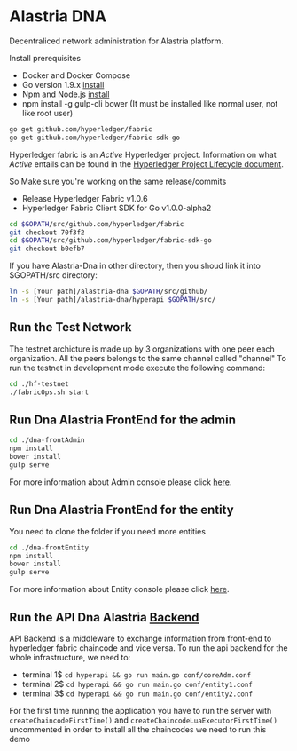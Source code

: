 
#  Alastria DNA
Decentraliced network administration for Alastria platform.

Install prerequisites
 - Docker and Docker Compose
 - Go version 1.9.x [install](https://golang.org/doc/install)
 - Npm and Node.js [install](https://docs.npmjs.com/getting-started/installing-node)
 - npm install -g gulp-cli bower (It must be installed like normal user, not like root user)

``` bash
go get github.com/hyperledger/fabric
go get github.com/hyperledger/fabric-sdk-go
````


Hyperledger fabric is an _Active_ Hyperledger project. Information on what _Active_ entails can be found in
the [Hyperledger Project Lifecycle document](https://wiki.hyperledger.org/community/project-lifecycle).

So Make sure you're working on the same release/commits
* Release Hyperledger Fabric v1.0.6
* Hyperledger Fabric Client SDK for Go v1.0.0-alpha2

``` bash
cd $GOPATH/src/github.com/hyperledger/fabric
git checkout 70f3f2
cd $GOPATH/src/github.com/hyperledger/fabric-sdk-go
git checkout b0efb7
```

If you have Alastria-Dna in other directory, then you shoud link it into $GOPATH/src directory:
``` bash
ln -s [Your path]/alastria-dna $GOPATH/src/github/
ln -s [Your path]/alastria-dna/hyperapi $GOPATH/src/
```

## Run the Test Network

The testnet archicture is made up by 3 organizations with one peer each organization. All the peers belongs to the same channel called "channel"
To run the testnet in development mode execute the following command:

``` bash
cd ./hf-testnet
./fabricOps.sh start
```

## Run Dna Alastria FrontEnd for the admin

``` bash
cd ./dna-frontAdmin
npm install
bower install
gulp serve
```
For more information about Admin console please click [here](https://github.com/alastria/alastria-dna/blob/develop/dna-frontAdmin/README.md).

## Run Dna Alastria FrontEnd for the entity

You need to clone the folder if you need more entities

``` bash
cd ./dna-frontEntity
npm install
bower install
gulp serve
```
For more information about Entity console please click [here](https://github.com/alastria/alastria-dna/blob/develop/dna-frontEntity/README.md).

## Run the API Dna Alastria [Backend](hyperapi/README.md)

API Backend is a middleware to exchange information from front-end to hyperledger fabric chaincode and vice versa. To run the api backend for the whole infrastructure, we need to:


* terminal 1$ ```cd hyperapi && go run main.go conf/coreAdm.conf```
* terminal 2$ ```cd hyperapi && go run main.go conf/entity1.conf```
* terminal 3$ ```cd hyperapi && go run main.go conf/entity2.conf```

For the first time running the application you have to run the server with ```createChaincodeFirstTime()``` and ```createChaincodeLuaExecutorFirstTime()``` uncommented in order to install all the chaincodes we need to run this demo

